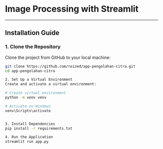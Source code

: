 # Image Processing with Streamlit

---

## Installation Guide

### **1. Clone the Repository**
Clone the project from GitHub to your local machine:
```bash
git clone https://github.com/reized/app-pengolahan-citra.git
cd app-pengolahan-citra

2. Set Up a Virtual Environment
Create and activate a virtual environment:

# Create virtual environment
python -m venv venv

# Activate on Windows
venv\Scripts\activate


3. Install Dependencies
pip install -r requirements.txt

4. Run the Application
streamlit run app.py